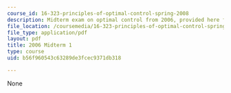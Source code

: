 ```yaml
---
course_id: 16-323-principles-of-optimal-control-spring-2008
description: Midterm exam on optimal control from 2006, provided here for practice.
file_location: /coursemedia/16-323-principles-of-optimal-control-spring-2008/b56f960543c63289de3fcec9371db318_2006midterm1.pdf
file_type: application/pdf
layout: pdf
title: 2006 Midterm 1
type: course
uid: b56f960543c63289de3fcec9371db318

---
```

None